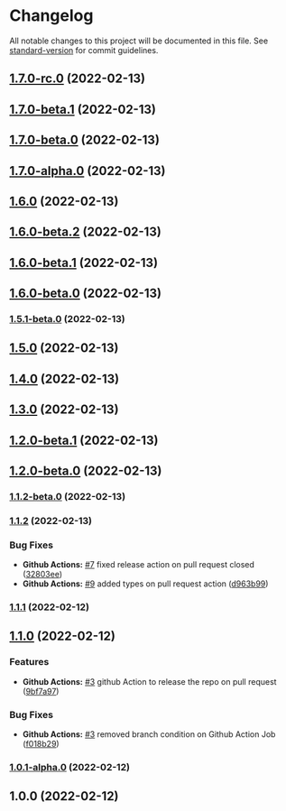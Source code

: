 # Changelog

All notable changes to this project will be documented in this file. See [standard-version](https://github.com/conventional-changelog/standard-version) for commit guidelines.

## [1.7.0-rc.0](https://github.com/antoniomperez/aws-cdk-template/compare/v1.5.1-beta.0...v1.7.0-rc.0) (2022-02-13)

## [1.7.0-beta.1](https://github.com/antoniomperez/aws-cdk-template/compare/v1.5.1-beta.0...v1.7.0-beta.1) (2022-02-13)

## [1.7.0-beta.0](https://github.com/antoniomperez/aws-cdk-template/compare/v1.5.1-beta.0...v1.7.0-beta.0) (2022-02-13)

## [1.7.0-alpha.0](https://github.com/antoniomperez/aws-cdk-template/compare/v1.5.1-beta.0...v1.7.0-alpha.0) (2022-02-13)

## [1.6.0](https://github.com/antoniomperez/aws-cdk-template/compare/v1.5.1-beta.0...v1.6.0) (2022-02-13)

## [1.6.0-beta.2](https://github.com/antoniomperez/aws-cdk-template/compare/v1.5.1-beta.0...v1.6.0-beta.2) (2022-02-13)

## [1.6.0-beta.1](https://github.com/antoniomperez/aws-cdk-template/compare/v1.5.1-beta.0...v1.6.0-beta.1) (2022-02-13)

## [1.6.0-beta.0](https://github.com/antoniomperez/aws-cdk-template/compare/v1.5.1-beta.0...v1.6.0-beta.0) (2022-02-13)

### [1.5.1-beta.0](https://github.com/antoniomperez/aws-cdk-template/compare/v1.1.2-beta.0...v1.5.1-beta.0) (2022-02-13)

## [1.5.0](https://github.com/antoniomperez/aws-cdk-template/compare/v1.1.2-beta.0...v1.5.0) (2022-02-13)

## [1.4.0](https://github.com/antoniomperez/aws-cdk-template/compare/v1.1.2-beta.0...v1.4.0) (2022-02-13)

## [1.3.0](https://github.com/antoniomperez/aws-cdk-template/compare/v1.1.2-beta.0...v1.3.0) (2022-02-13)

## [1.2.0-beta.1](https://github.com/antoniomperez/aws-cdk-template/compare/v1.1.2-beta.0...v1.2.0-beta.1) (2022-02-13)

## [1.2.0-beta.0](https://github.com/antoniomperez/aws-cdk-template/compare/v1.1.2-beta.0...v1.2.0-beta.0) (2022-02-13)

### [1.1.2-beta.0](https://github.com/antoniomperez/aws-cdk-template/compare/v1.1.2...v1.1.2-beta.0) (2022-02-13)

### [1.1.2](https://github.com/antoniomperez/aws-cdk-template/compare/v1.1.1...v1.1.2) (2022-02-13)


### Bug Fixes

* **Github Actions:** [#7](https://github.com/antoniomperez/aws-cdk-template/issues/7) fixed release action on pull request closed ([32803ee](https://github.com/antoniomperez/aws-cdk-template/commit/32803ee5eeb9340e1d0ba17dcc5fe4012600be3e))
* **Github Actions:** [#9](https://github.com/antoniomperez/aws-cdk-template/issues/9) added types on pull request action ([d963b99](https://github.com/antoniomperez/aws-cdk-template/commit/d963b996e3a1658dd6f59946cd470ec37d26f62d))

### [1.1.1](https://github.com/antoniomperez/aws-cdk-template/compare/v1.1.0...v1.1.1) (2022-02-12)

## [1.1.0](https://github.com/antoniomperez/aws-cdk-template/compare/v1.0.1-alpha.0...v1.1.0) (2022-02-12)


### Features

* **Github Actions:** [#3](https://github.com/antoniomperez/aws-cdk-template/issues/3) github Action to release the repo on pull request ([9bf7a97](https://github.com/antoniomperez/aws-cdk-template/commit/9bf7a97ad7492a427e35793ec380b71aef910a95))


### Bug Fixes

* **Github Actions:** [#3](https://github.com/antoniomperez/aws-cdk-template/issues/3) removed branch condition on Github Action Job ([f018b29](https://github.com/antoniomperez/aws-cdk-template/commit/f018b299fc1ec8f8bf62000b816ae8e83f6b9125))

### [1.0.1-alpha.0](https://github.com/antoniomperez/aws-cdk-template/compare/v1.0.0...v1.0.1-alpha.0) (2022-02-12)

## 1.0.0 (2022-02-12)
